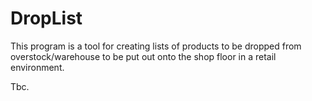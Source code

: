 # DropList
This program is a tool for creating lists of products to be dropped from overstock/warehouse to be put out onto the shop floor in a retail
environment.

Tbc.
